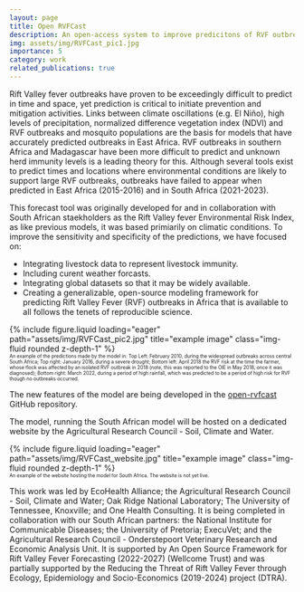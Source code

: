 ```yaml
---
layout: page
title: Open RVFCast
description: An open-access system to improve predicitons of RVF outbreaks.
img: assets/img/RVFCast_pic1.jpg
importance: 5
category: work
related_publications: true
---
```


<style>
div.caption {
  font-size: 0.6em;
}
</style>


Rift Valley fever outbreaks have proven to be exceedingly difficult to predict in time and space, yet prediction is critical to initiate prevention and mitigation activities. Links between climate oscillations (e.g. El Niño), high levels of precipitation, normalized difference vegetation index (NDVI) and RVF outbreaks and mosquito populations are the basis for models that have accurately predicted outbreaks in East Africa. RVF outbreaks in southern Africa and Madagascar have been more difficult to predict and unknown herd immunity levels is a leading theory for this. Although several tools exist to predict times and locations where environmental conditions are likely to support large RVF outbreaks, outbreaks have failed to appear when predicted in East Africa (2015-2016) and in South Africa (2021-2023).

This forecast tool was originally developed for and in collaboration with South African staekholders as the Rift Valley fever Environmental Risk Index, as like previous models, it was based primiarily on climatic conditions. To improve the sensitivity and specificity of the predictions, we have focused on:
- Integrating livestock data to represent livestock immunity.
- Including curent weather forcasts.
- Integrating global datasets so that it may be widely available.
- Creating a generalizable, open-source modeling framework for predicting Rift Valley Fever (RVF) outbreaks in Africa that is available to all follows the tenets of reproducible science.

<div class="row">
    <div class="col-sm mt-3 mt-md-0">
        {% include figure.liquid loading="eager" path="assets/img/RVFCast_pic2.jpg" title="example image" class="img-fluid rounded z-depth-1" %}
    </div>
</div>
<div class="caption">
    An example of the predictions made by the model in: Top Left: February 2010, during the widespread outbreaks across central South Africa; Top right: January 2016, during a severe drought; Bottom left: April 2018 the RVF risk at the time the farmer, whose flock was affected by an isolated RVF outbreak in 2018 (note, this was reported to the OIE in May 2018, once it was diagnosed); Bottom right: March 2022, during a period of high rainfall, which was predicted to be a period of high risk for RVF though no outbreaks occurred.
</div>

The new features of the model are being developed in the [open-rvfcast](https://github.com/ecohealthalliance/open-rvfcast) GitHub repository. 

The model, running the South African model will be hosted on a dedicated website by the Agricultural Research Council - Soil, Climate and Water.


<div class="row">
    <div class="col-sm mt-3 mt-md-0">
        {% include figure.liquid loading="eager" path="assets/img/RVFCast_website.jpg" title="example image" class="img-fluid rounded z-depth-1" %}
    </div>
</div>
<div class="caption">
    An example of the website hosting the model for South Africa. The website is not yet live.
</div>

This work was led by EcoHealth Alliance; the Agricultural Research Council - Soil, Climate and Water; Oak Ridge National Laboratory; The University of Tennessee, Knoxville; and One Health Consulting. It is being completed in collaboration with our South African partners: the National Institute for Communicable Diseases; the University of Pretoria; ExecuVet; and the Agricultural Research Council - Onderstepoort Veterinary Research and Economic Analysis Unit. It is supported by An Open Source Framework for Rift Valley Fever Forecasting (2022-2027) (Wellcome Trust) and was partially supported by the Reducing the Threat of Rift Valley Fever through Ecology, Epidemiology and Socio-Economics (2019-2024) project (DTRA).
